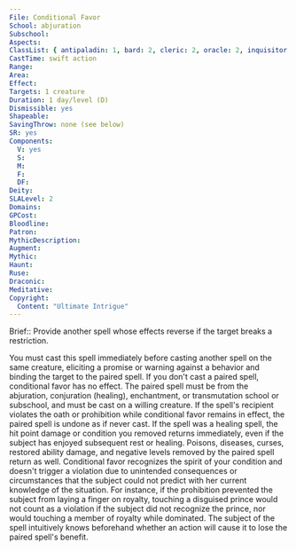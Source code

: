 ```yaml
---
File: Conditional Favor
School: abjuration
Subschool: 
Aspects: 
ClassList: { antipaladin: 1, bard: 2, cleric: 2, oracle: 2, inquisitor: 2, mesmerist: 2, occultist: 2, paladin: 1, witch: 2 }
CastTime: swift action
Range: 
Area: 
Effect: 
Targets: 1 creature
Duration: 1 day/level (D)
Dismissible: yes
Shapeable: 
SavingThrow: none (see below)
SR: yes
Components:
  V: yes
  S: 
  M: 
  F: 
  DF: 
Deity: 
SLALevel: 2
Domains: 
GPCost: 
Bloodline: 
Patron: 
MythicDescription: 
Augment: 
Mythic: 
Haunt: 
Ruse: 
Draconic: 
Meditative: 
Copyright:
  Content: "Ultimate Intrigue"
---
```

Brief:: Provide another spell whose effects reverse if the target breaks a restriction.

You must cast this spell immediately before casting another spell on the same creature, eliciting a promise or warning against a behavior and binding the target to the paired spell. If you don't cast a paired spell, conditional favor has no effect. The paired spell must be from the abjuration, conjuration (healing), enchantment, or transmutation school or subschool, and must be cast on a willing creature. If the spell's recipient violates the oath or prohibition while conditional favor remains in effect, the paired spell is undone as if never cast. If the spell was a healing spell, the hit point damage or condition you removed returns immediately, even if the subject has enjoyed subsequent rest or healing. Poisons, diseases, curses, restored ability damage, and negative levels removed by the paired spell return as well.  Conditional favor recognizes the spirit of your condition and doesn't trigger a violation due to unintended consequences or circumstances that the subject could not predict with her current knowledge of the situation. For instance, if the prohibition prevented the subject from laying a finger on royalty, touching a disguised prince would not count as a violation if the subject did not recognize the prince, nor would touching a member of royalty while dominated. The subject of the spell intuitively knows beforehand whether an action will cause it to lose the paired spell's benefit.
